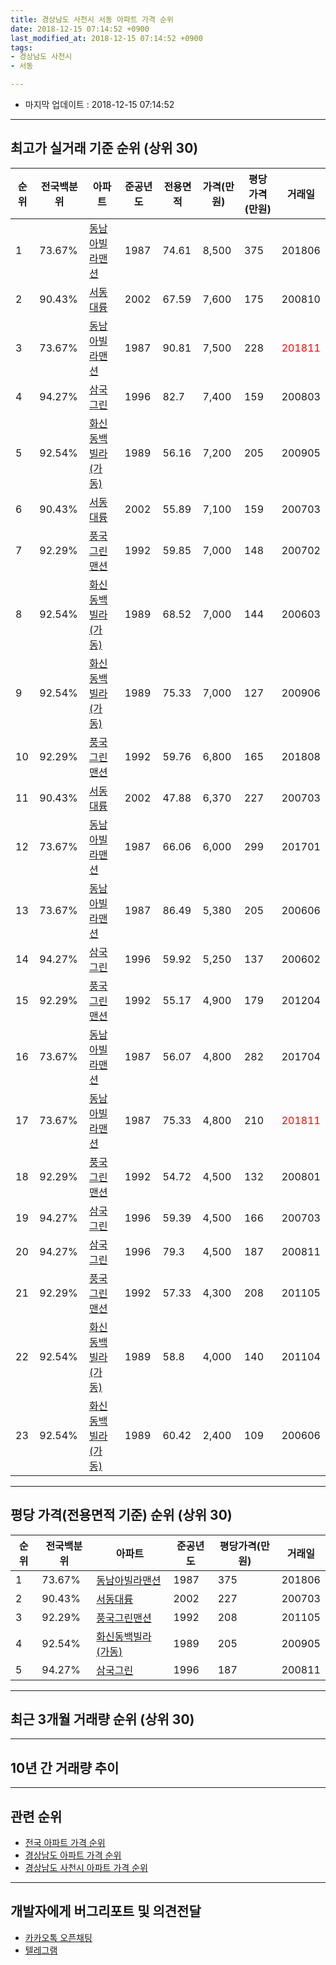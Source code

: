 ```yaml
---
title: 경상남도 사천시 서동 아파트 가격 순위
date: 2018-12-15 07:14:52 +0900
last_modified_at: 2018-12-15 07:14:52 +0900
tags:
- 경상남도 사천시
- 서동

---
```


* 마지막 업데이트 : 2018-12-15 07:14:52

---

## 최고가 실거래 기준 순위 (상위 30)


|순위|전국백분위|아파트|준공년도|전용면적|가격(만원)|평당가격(만원)|거래일|
|---|---|---|---|---|---|---|---|
|1|73.67%|[동남아빌라맨션](https://search.naver.com/search.naver?query=%EA%B2%BD%EC%83%81%EB%82%A8%EB%8F%84+%EC%82%AC%EC%B2%9C%EC%8B%9C+%EC%84%9C%EB%8F%99+%EB%8F%99%EB%82%A8%EC%95%84%EB%B9%8C%EB%9D%BC%EB%A7%A8%EC%85%98)|1987|74.61|8,500|375|201806|
|2|90.43%|[서동대륭](https://search.naver.com/search.naver?query=%EA%B2%BD%EC%83%81%EB%82%A8%EB%8F%84+%EC%82%AC%EC%B2%9C%EC%8B%9C+%EC%84%9C%EB%8F%99+%EC%84%9C%EB%8F%99%EB%8C%80%EB%A5%AD)|2002|67.59|7,600|175|200810|
|3|73.67%|[동남아빌라맨션](https://search.naver.com/search.naver?query=%EA%B2%BD%EC%83%81%EB%82%A8%EB%8F%84+%EC%82%AC%EC%B2%9C%EC%8B%9C+%EC%84%9C%EB%8F%99+%EB%8F%99%EB%82%A8%EC%95%84%EB%B9%8C%EB%9D%BC%EB%A7%A8%EC%85%98)|1987|90.81|7,500|228|<span style="color:red">201811</span>|
|4|94.27%|[삼국그린](https://search.naver.com/search.naver?query=%EA%B2%BD%EC%83%81%EB%82%A8%EB%8F%84+%EC%82%AC%EC%B2%9C%EC%8B%9C+%EC%84%9C%EB%8F%99+%EC%82%BC%EA%B5%AD%EA%B7%B8%EB%A6%B0)|1996|82.7|7,400|159|200803|
|5|92.54%|[화신동백빌라(가동)](https://search.naver.com/search.naver?query=%EA%B2%BD%EC%83%81%EB%82%A8%EB%8F%84+%EC%82%AC%EC%B2%9C%EC%8B%9C+%EC%84%9C%EB%8F%99+%ED%99%94%EC%8B%A0%EB%8F%99%EB%B0%B1%EB%B9%8C%EB%9D%BC%28%EA%B0%80%EB%8F%99%29)|1989|56.16|7,200|205|200905|
|6|90.43%|[서동대륭](https://search.naver.com/search.naver?query=%EA%B2%BD%EC%83%81%EB%82%A8%EB%8F%84+%EC%82%AC%EC%B2%9C%EC%8B%9C+%EC%84%9C%EB%8F%99+%EC%84%9C%EB%8F%99%EB%8C%80%EB%A5%AD)|2002|55.89|7,100|159|200703|
|7|92.29%|[풍국그린맨션](https://search.naver.com/search.naver?query=%EA%B2%BD%EC%83%81%EB%82%A8%EB%8F%84+%EC%82%AC%EC%B2%9C%EC%8B%9C+%EC%84%9C%EB%8F%99+%ED%92%8D%EA%B5%AD%EA%B7%B8%EB%A6%B0%EB%A7%A8%EC%85%98)|1992|59.85|7,000|148|200702|
|8|92.54%|[화신동백빌라(가동)](https://search.naver.com/search.naver?query=%EA%B2%BD%EC%83%81%EB%82%A8%EB%8F%84+%EC%82%AC%EC%B2%9C%EC%8B%9C+%EC%84%9C%EB%8F%99+%ED%99%94%EC%8B%A0%EB%8F%99%EB%B0%B1%EB%B9%8C%EB%9D%BC%28%EA%B0%80%EB%8F%99%29)|1989|68.52|7,000|144|200603|
|9|92.54%|[화신동백빌라(가동)](https://search.naver.com/search.naver?query=%EA%B2%BD%EC%83%81%EB%82%A8%EB%8F%84+%EC%82%AC%EC%B2%9C%EC%8B%9C+%EC%84%9C%EB%8F%99+%ED%99%94%EC%8B%A0%EB%8F%99%EB%B0%B1%EB%B9%8C%EB%9D%BC%28%EA%B0%80%EB%8F%99%29)|1989|75.33|7,000|127|200906|
|10|92.29%|[풍국그린맨션](https://search.naver.com/search.naver?query=%EA%B2%BD%EC%83%81%EB%82%A8%EB%8F%84+%EC%82%AC%EC%B2%9C%EC%8B%9C+%EC%84%9C%EB%8F%99+%ED%92%8D%EA%B5%AD%EA%B7%B8%EB%A6%B0%EB%A7%A8%EC%85%98)|1992|59.76|6,800|165|201808|
|11|90.43%|[서동대륭](https://search.naver.com/search.naver?query=%EA%B2%BD%EC%83%81%EB%82%A8%EB%8F%84+%EC%82%AC%EC%B2%9C%EC%8B%9C+%EC%84%9C%EB%8F%99+%EC%84%9C%EB%8F%99%EB%8C%80%EB%A5%AD)|2002|47.88|6,370|227|200703|
|12|73.67%|[동남아빌라맨션](https://search.naver.com/search.naver?query=%EA%B2%BD%EC%83%81%EB%82%A8%EB%8F%84+%EC%82%AC%EC%B2%9C%EC%8B%9C+%EC%84%9C%EB%8F%99+%EB%8F%99%EB%82%A8%EC%95%84%EB%B9%8C%EB%9D%BC%EB%A7%A8%EC%85%98)|1987|66.06|6,000|299|201701|
|13|73.67%|[동남아빌라맨션](https://search.naver.com/search.naver?query=%EA%B2%BD%EC%83%81%EB%82%A8%EB%8F%84+%EC%82%AC%EC%B2%9C%EC%8B%9C+%EC%84%9C%EB%8F%99+%EB%8F%99%EB%82%A8%EC%95%84%EB%B9%8C%EB%9D%BC%EB%A7%A8%EC%85%98)|1987|86.49|5,380|205|200606|
|14|94.27%|[삼국그린](https://search.naver.com/search.naver?query=%EA%B2%BD%EC%83%81%EB%82%A8%EB%8F%84+%EC%82%AC%EC%B2%9C%EC%8B%9C+%EC%84%9C%EB%8F%99+%EC%82%BC%EA%B5%AD%EA%B7%B8%EB%A6%B0)|1996|59.92|5,250|137|200602|
|15|92.29%|[풍국그린맨션](https://search.naver.com/search.naver?query=%EA%B2%BD%EC%83%81%EB%82%A8%EB%8F%84+%EC%82%AC%EC%B2%9C%EC%8B%9C+%EC%84%9C%EB%8F%99+%ED%92%8D%EA%B5%AD%EA%B7%B8%EB%A6%B0%EB%A7%A8%EC%85%98)|1992|55.17|4,900|179|201204|
|16|73.67%|[동남아빌라맨션](https://search.naver.com/search.naver?query=%EA%B2%BD%EC%83%81%EB%82%A8%EB%8F%84+%EC%82%AC%EC%B2%9C%EC%8B%9C+%EC%84%9C%EB%8F%99+%EB%8F%99%EB%82%A8%EC%95%84%EB%B9%8C%EB%9D%BC%EB%A7%A8%EC%85%98)|1987|56.07|4,800|282|201704|
|17|73.67%|[동남아빌라맨션](https://search.naver.com/search.naver?query=%EA%B2%BD%EC%83%81%EB%82%A8%EB%8F%84+%EC%82%AC%EC%B2%9C%EC%8B%9C+%EC%84%9C%EB%8F%99+%EB%8F%99%EB%82%A8%EC%95%84%EB%B9%8C%EB%9D%BC%EB%A7%A8%EC%85%98)|1987|75.33|4,800|210|<span style="color:red">201811</span>|
|18|92.29%|[풍국그린맨션](https://search.naver.com/search.naver?query=%EA%B2%BD%EC%83%81%EB%82%A8%EB%8F%84+%EC%82%AC%EC%B2%9C%EC%8B%9C+%EC%84%9C%EB%8F%99+%ED%92%8D%EA%B5%AD%EA%B7%B8%EB%A6%B0%EB%A7%A8%EC%85%98)|1992|54.72|4,500|132|200801|
|19|94.27%|[삼국그린](https://search.naver.com/search.naver?query=%EA%B2%BD%EC%83%81%EB%82%A8%EB%8F%84+%EC%82%AC%EC%B2%9C%EC%8B%9C+%EC%84%9C%EB%8F%99+%EC%82%BC%EA%B5%AD%EA%B7%B8%EB%A6%B0)|1996|59.39|4,500|166|200703|
|20|94.27%|[삼국그린](https://search.naver.com/search.naver?query=%EA%B2%BD%EC%83%81%EB%82%A8%EB%8F%84+%EC%82%AC%EC%B2%9C%EC%8B%9C+%EC%84%9C%EB%8F%99+%EC%82%BC%EA%B5%AD%EA%B7%B8%EB%A6%B0)|1996|79.3|4,500|187|200811|
|21|92.29%|[풍국그린맨션](https://search.naver.com/search.naver?query=%EA%B2%BD%EC%83%81%EB%82%A8%EB%8F%84+%EC%82%AC%EC%B2%9C%EC%8B%9C+%EC%84%9C%EB%8F%99+%ED%92%8D%EA%B5%AD%EA%B7%B8%EB%A6%B0%EB%A7%A8%EC%85%98)|1992|57.33|4,300|208|201105|
|22|92.54%|[화신동백빌라(가동)](https://search.naver.com/search.naver?query=%EA%B2%BD%EC%83%81%EB%82%A8%EB%8F%84+%EC%82%AC%EC%B2%9C%EC%8B%9C+%EC%84%9C%EB%8F%99+%ED%99%94%EC%8B%A0%EB%8F%99%EB%B0%B1%EB%B9%8C%EB%9D%BC%28%EA%B0%80%EB%8F%99%29)|1989|58.8|4,000|140|201104|
|23|92.54%|[화신동백빌라(가동)](https://search.naver.com/search.naver?query=%EA%B2%BD%EC%83%81%EB%82%A8%EB%8F%84+%EC%82%AC%EC%B2%9C%EC%8B%9C+%EC%84%9C%EB%8F%99+%ED%99%94%EC%8B%A0%EB%8F%99%EB%B0%B1%EB%B9%8C%EB%9D%BC%28%EA%B0%80%EB%8F%99%29)|1989|60.42|2,400|109|200606|


---

## 평당 가격(전용면적 기준) 순위 (상위 30)


|순위|전국백분위|아파트|준공년도|평당가격(만원)|거래일|
|---|---|---|---|---|---|
|1|73.67%|[동남아빌라맨션](https://search.naver.com/search.naver?query=%EA%B2%BD%EC%83%81%EB%82%A8%EB%8F%84+%EC%82%AC%EC%B2%9C%EC%8B%9C+%EC%84%9C%EB%8F%99+%EB%8F%99%EB%82%A8%EC%95%84%EB%B9%8C%EB%9D%BC%EB%A7%A8%EC%85%98)|1987|375|201806|
|2|90.43%|[서동대륭](https://search.naver.com/search.naver?query=%EA%B2%BD%EC%83%81%EB%82%A8%EB%8F%84+%EC%82%AC%EC%B2%9C%EC%8B%9C+%EC%84%9C%EB%8F%99+%EC%84%9C%EB%8F%99%EB%8C%80%EB%A5%AD)|2002|227|200703|
|3|92.29%|[풍국그린맨션](https://search.naver.com/search.naver?query=%EA%B2%BD%EC%83%81%EB%82%A8%EB%8F%84+%EC%82%AC%EC%B2%9C%EC%8B%9C+%EC%84%9C%EB%8F%99+%ED%92%8D%EA%B5%AD%EA%B7%B8%EB%A6%B0%EB%A7%A8%EC%85%98)|1992|208|201105|
|4|92.54%|[화신동백빌라(가동)](https://search.naver.com/search.naver?query=%EA%B2%BD%EC%83%81%EB%82%A8%EB%8F%84+%EC%82%AC%EC%B2%9C%EC%8B%9C+%EC%84%9C%EB%8F%99+%ED%99%94%EC%8B%A0%EB%8F%99%EB%B0%B1%EB%B9%8C%EB%9D%BC%28%EA%B0%80%EB%8F%99%29)|1989|205|200905|
|5|94.27%|[삼국그린](https://search.naver.com/search.naver?query=%EA%B2%BD%EC%83%81%EB%82%A8%EB%8F%84+%EC%82%AC%EC%B2%9C%EC%8B%9C+%EC%84%9C%EB%8F%99+%EC%82%BC%EA%B5%AD%EA%B7%B8%EB%A6%B0)|1996|187|200811|


---

## 최근 3개월 거래량 순위 (상위 30)


<div style="width:100%;">
    <canvas id="deal_count_ranking" height="250"></canvas>
</div>


<script>
new Chart(document.getElementById("deal_count_ranking"), {
    type: 'horizontalBar',
    data: {
        labels: ['풍국그린맨션', '동남아빌라맨션', '서동대륭'],
        datasets: [{
            label: '실거래 수',
            data: [2, 2, 1],
            borderColor: "rgba(255, 0, 128, 1)",
            backgroundColor: "rgba(255, 0, 128, 0.5)",
            fill: false,
        }]
    },
    options: {
        responsive: true,
        title: {
            display: true,
            text: '최근 3개월 거래량 순위'
        },
        tooltips: {
            mode: 'index',
            intersect: false,
            callbacks: {
                title: function(tooltipItems, data) {
                    return "실거래 수:";
                },
                label: function(tooltipItem, data) {
                    return data.labels[tooltipItem.index] + ": " + tooltipItem.xLabel;
                }
            }
        },
        hover: {
            mode: 'nearest',
            intersect: true
        },
        scales: {
            xAxes: [{
                display: true,
                scaleLabel: {
                    display: true,
                    labelString: '실거래 수'
                },
                ticks: {
                    suggestedMin: 0,
                }
            }],
            yAxes: [{
                display: true,
                ticks: {
                    autoSkip: false,
                    callback: function(value, index, values) {
                        if (value.length > 15)
                            return value.substr(0, 13) + "...";
                        else
                            return value;
                    }
                },
                scaleLabel: {
                    display: false,
                }
            }]
        }
    }
});

</script>


---

## 10년 간 거래량 추이


<div style="width:100%;">
    <canvas id="deal_progress" height="250"></canvas>
</div>

<script>
new Chart(document.getElementById("deal_progress"), {
    type: 'line',
    data: {
        labels: ['200812','200901','200902','200903','200904','200905','200906','200907','200908','200909','200910','200911','200912','201001','201002','201003','201004','201005','201006','201007','201008','201009','201010','201011','201012','201101','201102','201103','201104','201105','201106','201107','201108','201109','201110','201111','201112','201201','201202','201203','201204','201205','201206','201207','201208','201209','201210','201211','201212','201301','201302','201303','201304','201305','201306','201307','201308','201309','201310','201311','201312','201401','201402','201403','201404','201405','201406','201407','201408','201409','201410','201411','201412','201501','201502','201503','201504','201505','201506','201507','201508','201509','201510','201511','201512','201601','201602','201603','201604','201605','201606','201607','201608','201609','201610','201611','201612','201701','201702','201703','201704','201705','201706','201707','201708','201709','201710','201711','201712','201801','201802','201803','201804','201805','201806','201807','201808','201809','201810','201811','201812'],
        datasets: [{
            label: '실거래 수',
            pointRadius: 1,
            data: [2, 0, 2, 0, 3, 1, 3, 0, 0, 1, 1, 0, 2, 1, 0, 1, 1, 2, 0, 0, 1, 1, 1, 1, 2, 0, 0, 0, 2, 4, 1, 0, 0, 0, 0, 1, 0, 2, 1, 0, 3, 2, 0, 2, 1, 0, 1, 3, 0, 0, 1, 0, 0, 0, 2, 1, 1, 0, 0, 1, 1, 0, 0, 1, 2, 0, 0, 2, 0, 0, 2, 0, 2, 1, 1, 1, 0, 0, 2, 2, 0, 0, 0, 2, 0, 0, 1, 1, 0, 1, 1, 2, 1, 1, 1, 1, 4, 1, 1, 0, 1, 0, 0, 1, 0, 0, 1, 0, 1, 1, 0, 2, 1, 0, 1, 0, 2, 0, 3, 2, 0],
            borderColor: "rgba(255, 201, 14, 1)",
            backgroundColor: "rgba(255, 201, 14, 0.5)",
            fill: true,
        }]
    },
    options: {
        responsive: true,
        title: {
            display: true,
            text: '10년간 거래량 추이'
        },
        tooltips: {
            mode: 'index',
            intersect: false,
        },
        hover: {
            mode: 'nearest',
            intersect: true
        },
        scales: {
            xAxes: [{
                display: true,
                scaleLabel: {
                    display: true,
                    labelString: '년/월'
                }
            }],
            yAxes: [{
                display: true,
                ticks: {
                    suggestedMin: 0,
                },
                scaleLabel: {
                    display: true,
                    labelString: '실거래 수'
                }
            }]
        }
    }
});

</script>


---

## 관련 순위

- [전국 아파트 가격 순위](https://inasie.github.io/apt-ranking/전국)
- [경상남도 아파트 가격 순위](https://inasie.github.io/apt-ranking/경상남도)
- [경상남도 사천시 아파트 가격 순위](https://inasie.github.io/apt-ranking/경상남도-사천시)


---

## 개발자에게 버그리포트 및 의견전달

- [카카오톡 오픈채팅](https://open.kakao.com/o/gLJUAP4)
- [텔레그램](https://t.me/inasie)

